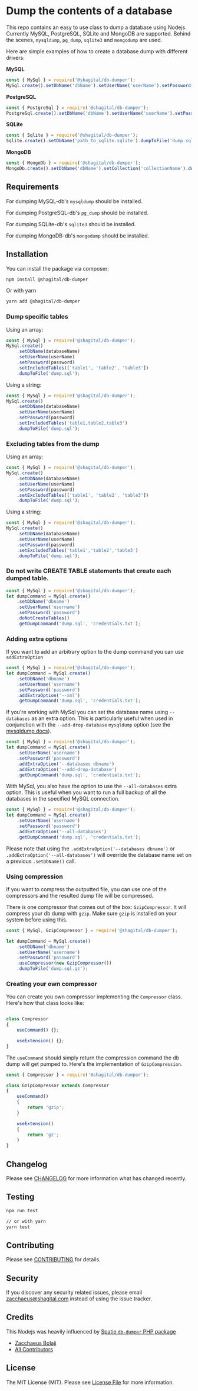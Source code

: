 # Dump the contents of a database

This repo contains an easy to use class to dump a database using Nodejs. Currently MySQL, PostgreSQL, SQLite and MongoDB are supported. Behind
the scenes, `mysqldump`, `pg_dump`, `sqlite3` and `mongodump` are used.

Here are simple examples of how to create a database dump with different drivers:

**MySQL**

```js
const { MySql } = require('@shagital/db-dumper');
MySql.create().setDbName('dbName').setUserName('userName').setPassword('password').dumpToFile('./dump.sql');
```

**PostgreSQL**

```js
const { PostgreSql } = require('@shagital/db-dumper');
PostgreSql.create().setDbName('dbName').setUserName('userName').setPassword('password').dumpToFile('./dump.sql');
```

**SQLite**

```js
const { Sqlite } = require('@shagital/db-dumper');
Sqlite.create().setDbName('path_to_sqlite.sqlite').dumpToFile('dump.sql');
```

**MongoDB**

```js
const { MongoDb } = require('@shagital/db-dumper');
MongoDb.create().setDbName('dbName').setCollection('collectionName').dumpToFile('./dump.gz');
```

## Requirements
For dumping MySQL-db's `mysqldump` should be installed.

For dumping PostgreSQL-db's `pg_dump` should be installed.

For dumping SQLite-db's `sqlite3` should be installed.

For dumping MongoDB-db's `mongodump` should be installed.

## Installation

You can install the package via composer:
``` bash
npm install @shagital/db-dumper
```
Or with yarn
``` bash
yarn add @shagital/db-dumper
```

### Dump specific tables

Using an array:

```js
const { MySql } = require('@shagital/db-dumper');
MySql.create()
    .setDbName(databaseName)
    .setUserName(userName)
    .setPassword(password)
    .setIncludedTables(['table1', 'table2', 'table3'])
    .dumpToFile('dump.sql');
```
Using a string:

```js
const { MySql } = require('@shagital/db-dumper');
MySql.create()
    .setDbName(databaseName)
    .setUserName(userName)
    .setPassword(password)
    .setIncludedTables('table1,table2,table3')
    .dumpToFile('dump.sql');
```

### Excluding tables from the dump

Using an array:

```js
const { MySql } = require('@shagital/db-dumper');
MySql.create()
    .setDbName(databaseName)
    .setUserName(userName)
    .setPassword(password)
    .setExcludedTables(['table1', 'table2', 'table3'])
    .dumpToFile('dump.sql');
```
Using a string:

```js
const { MySql } = require('@shagital/db-dumper');
MySql.create()
    .setDbName(databaseName)
    .setUserName(userName)
    .setPassword(password)
    .setExcludedTables('table1','table2','table3')
    .dumpToFile('dump.sql');
```

### Do not write CREATE TABLE statements that create each dumped table.
```js
const { MySql } = require('@shagital/db-dumper');
let dumpCommand = MySql.create()
    .setDbName('dbname')
    .setUserName('username')
    .setPassword('password')
    .doNotCreateTables()
    .getDumpCommand('dump.sql', 'credentials.txt');
```

### Adding extra options
If you want to add an arbitrary option to the dump command you can use `addExtraOption`

```js
const { MySql } = require('@shagital/db-dumper');
let dumpCommand = MySql.create()
    .setDbName('dbname')
    .setUserName('username')
    .setPassword('password')
    .addExtraOption('--xml')
    .getDumpCommand('dump.sql', 'credentials.txt');
```

If you're working with MySql you can set the database name using `--databases` as an extra option. This is particularly useful when used in conjunction with the `--add-drop-database` `mysqldump` option (see the [mysqldump docs](https://dev.mysql.com/doc/refman/5.7/en/mysqldump.html#option_mysqldump_add-drop-database)).

```js
const { MySql } = require('@shagital/db-dumper');
let dumpCommand = MySql.create()
    .setUserName('username')
    .setPassword('password')
    .addExtraOption('--databases dbname')
    .addExtraOption('--add-drop-database')
    .getDumpCommand('dump.sql', 'credentials.txt');
```

With MySql, you also have the option to use the `--all-databases` extra option. This is useful when you want to run a full backup of all the databases in the specified MySQL connection.

```js
const { MySql } = require('@shagital/db-dumper');
let dumpCommand = MySql.create()
    .setUserName('username')
    .setPassword('password')
    .addExtraOption('--all-databases')
    .getDumpCommand('dump.sql', 'credentials.txt');
```

Please note that using the `.addExtraOption('--databases dbname')` or `.addExtraOption('--all-databases')` will override the database name set on a previous `.setDbName()` call.

### Using compression
If you want to compress the outputted file, you can use one of the compressors and the resulted dump file will be compressed.

There is one compressor that comes out of the box: `GzipCompressor`. It will compress your db dump with `gzip`. Make sure `gzip` is installed on your system before using this.

```js
const { MySql, GzipCompressor } = require('@shagital/db-dumper');

let dumpCommand = MySql.create()
    .setDbName('dbname')
    .setUserName('username')
    .setPassword('password')
    .useCompressor(new GzipCompressor())
    .dumpToFile('dump.sql.gz');
```

### Creating your own compressor

You can create you own compressor implementing the `Compressor` class. Here's how that class looks like:

```js

class Compressor
{
    useCommand() {};

    useExtension() {};
}
```

The `useCommand` should simply return the compression command the db dump will get pumped to. Here's the implementation of `GzipCompression`.

```js
const { Compressor } = require('@shagital/db-dumper');

class GzipCompressor extends Compressor
{
    useCommand()
    {
        return 'gzip';
    }

    useExtension()
    {
        return 'gz';
    }
}
```

## Changelog

Please see [CHANGELOG](CHANGELOG.md) for more information what has changed recently.

## Testing

``` bash
npm run test

// or with yarn
yarn test
```

## Contributing

Please see [CONTRIBUTING](CONTRIBUTING.md) for details.

## Security

If you discover any security related issues, please email zacchaeus@shagital.com instead of using the issue tracker.

## Credits
This Nodejs was heavily influenced by [Spatie `db-dumper` PHP package](https://github.com/spatie/db-dumper)
- [Zacchaeus Bolaji](https://github.com/djunehor)
- [All Contributors](../../contributors)

## License

The MIT License (MIT). Please see [License File](LICENSE.md) for more information.
